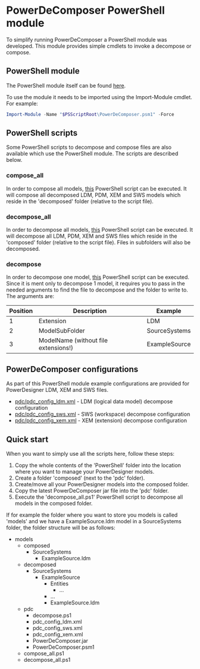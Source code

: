 # PowerDeComposer PowerShell module

To simplify running PowerDeComposer a PowerShell module was developed. This module provides simple cmdlets to invoke a decompose or compose.

## PowerShell module

The PowerShell module itself can be found [here](./pdc/PowerDeComposer.psm1).

To use the module it needs to be imported using the Import-Module cmdlet. For example:

``` powershell
Import-Module -Name "$PSScriptRoot\PowerDeComposer.psm1" -Force
```

## PowerShell scripts

Some PowerShell scripts to decompose and compose files are also available which use the PowerShell module. The scripts are described below.

### compose_all

In order to compose all models, [this](./compose_all.ps1) PowerShell script can be executed. It will compose all decomposed LDM, PDM, XEM and SWS models which reside in the 'decomposed' folder (relative to the script file).

### decompose_all

In order to decompose all models, [this](./decompose_all.ps1) PowerShell script can be executed. It will decompose all LDM, PDM, XEM and SWS files which reside in the 'composed' folder (relative to the script file). Files in subfolders will also be decomposed.

### decompose

In order to decompose one model, [this](./pdc/decompose.ps1) PowerShell script can be executed. Since it is ment only to decompose 1 model, it requires you to pass in the needed arguments to find the file to decompose and the folder to write to. The arguments are:

| Position | Description                          | Example       |
|----------|--------------------------------------|---------------|
| 1        | Extension                            | LDM           |
| 2        | ModelSubFolder                       | SourceSystems |
| 3        | ModelName (without file extensions!) | ExampleSource |


## PowerDeComposer configurations

As part of this PowerShell module example configurations are provided for PowerDesigner LDM, XEM and SWS files.

- [pdc/pdc_config_ldm.xml](./pdc/pdc_config_ldm.xml) - LDM (logical data model) decompose configuration
- [pdc/pdc_config_sws.xml](./pdc/pdc_config_sws.xml) - SWS (workspace) decompose configuration
- [pdc/pdc_config_xem.xml](./pdc/pdc_config_xem.xml) - XEM (extension) decompose configuration

## Quick start

When you want to simply use all the scripts here, follow these steps:

1. Copy the whole contents of the 'PowerShell' folder into the location where you want to manage your PowerDesigner models.
1. Create a folder 'composed' (next to the 'pdc' folder).
1. Create/move all your PowerDesigner models into the composed folder.
1. Copy the latest PowerDeComposer jar file into the 'pdc' folder.
1. Execute the 'decompose_all.ps1' PowerShell script to decompose all models in the composed folder.

If for example the folder where you want to store you models is called 'models' and we have a ExampleSource.ldm model in a SourceSystems folder, the folder structure will be as follows:

- models
   - composed
      - SourceSystems
         - ExampleSource.ldm
   - decomposed
      - SourceSystems
         - ExampleSource
            - Entities
               - ...
            - ...
            - ExampleSource.ldm
   - pdc
      - decompose.ps1
      - pdc_config_ldm.xml
      - pdc_config_sws.xml
      - pdc_config_xem.xml
      - PowerDeComposer.jar
      - PowerDeComposer.psm1
   - compose_all.ps1
   - decompose_all.ps1
